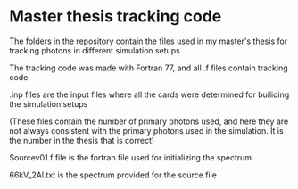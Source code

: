 # Master thesis tracking code
The folders in the repository contain the files used in my master's thesis for tracking photons in different simulation setups

The tracking code was made with Fortran 77, and all .f files contain tracking code

.inp files are the input files where all the cards were determined for builiding the simulation setups

(These files contain the number of primary photons used, and here they are not always consistent with the primary photons used in the simulation. It is the number in the thesis that is correct) 

Sourcev01.f file is the fortran file used for initializing the spectrum

66kV_2Al.txt is the spectrum provided for the source file




